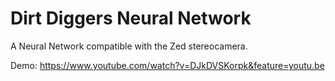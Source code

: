 # Dirt Diggers Neural Network

A Neural Network compatible with the Zed stereocamera.

Demo: https://www.youtube.com/watch?v=DJkDVSKorpk&feature=youtu.be
